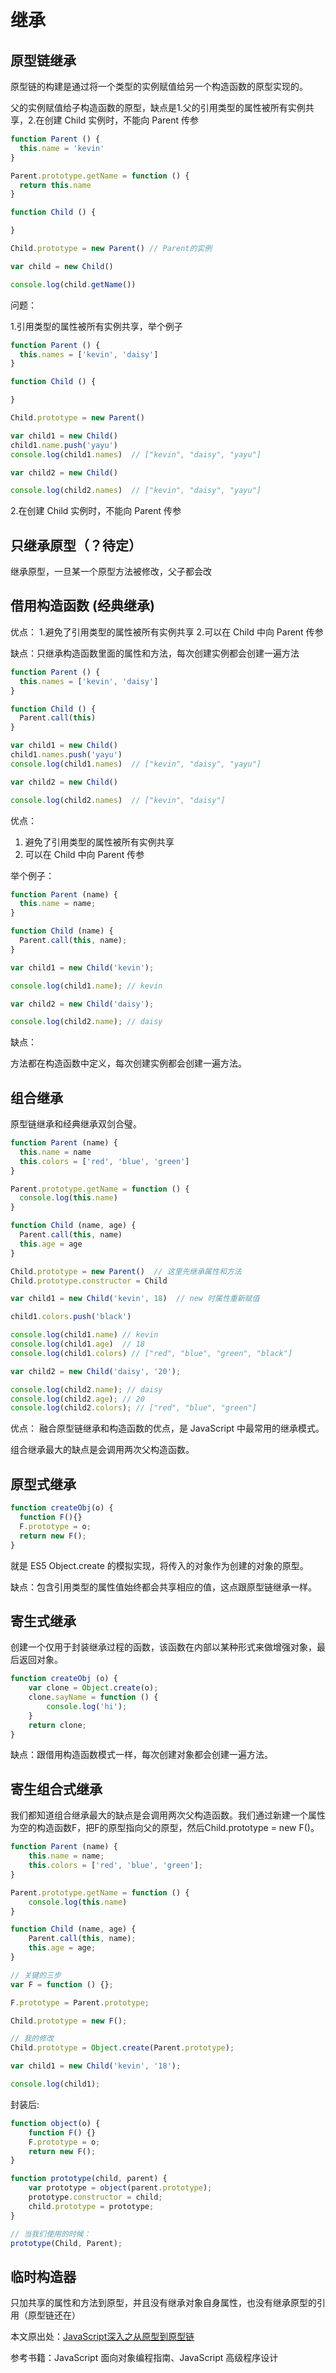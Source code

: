 # 继承

## 原型链继承

原型链的构建是通过将一个类型的实例赋值给另一个构造函数的原型实现的。

父的实例赋值给子构造函数的原型，缺点是1.父的引用类型的属性被所有实例共享，2.在创建 Child 实例时，不能向 Parent 传参

```js
function Parent () {
  this.name = 'kevin'
}

Parent.prototype.getName = function () {
  return this.name
}

function Child () {

}

Child.prototype = new Parent() // Parent的实例

var child = new Child()

console.log(child.getName())
```

问题：

1.引用类型的属性被所有实例共享，举个例子

```js
function Parent () {
  this.names = ['kevin', 'daisy']
}

function Child () {

}

Child.prototype = new Parent()

var child1 = new Child()
child1.name.push('yayu')
console.log(child1.names)  // ["kevin", "daisy", "yayu"]

var child2 = new Child()

console.log(child2.names)  // ["kevin", "daisy", "yayu"]
```

2.在创建 Child 实例时，不能向 Parent 传参

## 只继承原型（？待定）

继承原型，一旦某一个原型方法被修改，父子都会改

## 借用构造函数 (经典继承)

优点：
1.避免了引用类型的属性被所有实例共享
2.可以在 Child 中向 Parent 传参

缺点：只继承构造函数里面的属性和方法，每次创建实例都会创建一遍方法

```js
function Parent () {
  this.names = ['kevin', 'daisy']
}

function Child () {
  Parent.call(this)
}

var child1 = new Child()
child1.names.push('yayu')
console.log(child1.names)  // ["kevin", "daisy", "yayu"]

var child2 = new Child()

console.log(child2.names)  // ["kevin", "daisy"]
```

优点：

1. 避免了引用类型的属性被所有实例共享
2. 可以在 Child 中向 Parent 传参

举个例子：

```js
function Parent (name) {
  this.name = name;
}

function Child (name) {
  Parent.call(this, name);
}

var child1 = new Child('kevin');

console.log(child1.name); // kevin

var child2 = new Child('daisy');

console.log(child2.name); // daisy
```

缺点：

方法都在构造函数中定义，每次创建实例都会创建一遍方法。

## 组合继承

原型链继承和经典继承双剑合璧。

```js
function Parent (name) {
  this.name = name
  this.colors = ['red', 'blue', 'green']
}

Parent.prototype.getName = function () {
  console.log(this.name)
}

function Child (name, age) {
  Parent.call(this, name)
  this.age = age
}

Child.prototype = new Parent()  // 这里先继承属性和方法
Child.prototype.constructor = Child

var child1 = new Child('kevin', 18)  // new 时属性重新赋值

child1.colors.push('black')

console.log(child1.name) // kevin
console.log(child1.age)  // 18
console.log(child1.colors) // ["red", "blue", "green", "black"]

var child2 = new Child('daisy', '20');

console.log(child2.name); // daisy
console.log(child2.age); // 20
console.log(child2.colors); // ["red", "blue", "green"]
```

优点： 融合原型链继承和构造函数的优点，是 JavaScript 中最常用的继承模式。

组合继承最大的缺点是会调用两次父构造函数。

## 原型式继承

```js
function createObj(o) {
  function F(){}
  F.prototype = o;
  return new F();
}
```

就是 ES5 Object.create 的模拟实现，将传入的对象作为创建的对象的原型。

缺点：包含引用类型的属性值始终都会共享相应的值，这点跟原型链继承一样。

## 寄生式继承

创建一个仅用于封装继承过程的函数，该函数在内部以某种形式来做增强对象，最后返回对象。

```js
function createObj (o) {
    var clone = Object.create(o);
    clone.sayName = function () {
        console.log('hi');
    }
    return clone;
}
```

缺点：跟借用构造函数模式一样，每次创建对象都会创建一遍方法。

## 寄生组合式继承

我们都知道组合继承最大的缺点是会调用两次父构造函数。我们通过新建一个属性为空的构造函数F，把F的原型指向父的原型，然后Child.prototype = new F()。

```js
function Parent (name) {
    this.name = name;
    this.colors = ['red', 'blue', 'green'];
}

Parent.prototype.getName = function () {
    console.log(this.name)
}

function Child (name, age) {
    Parent.call(this, name);
    this.age = age;
}

// 关键的三步
var F = function () {};

F.prototype = Parent.prototype;

Child.prototype = new F();

// 我的修改
Child.prototype = Object.create(Parent.prototype);

var child1 = new Child('kevin', '18');

console.log(child1);
```

封装后:

```js
function object(o) {
    function F() {}
    F.prototype = o;
    return new F();
}

function prototype(child, parent) {
    var prototype = object(parent.prototype);
    prototype.constructor = child;
    child.prototype = prototype;
}

// 当我们使用的时候：
prototype(Child, Parent);
```

## 临时构造器

只加共享的属性和方法到原型，并且没有继承对象自身属性，也没有继承原型的引用（原型链还在）

本文原出处：[JavaScript深入之从原型到原型链](https://github.com/mqyqingfeng/Blog/issues/2)

参考书籍：JavaScript 面向对象编程指南、JavaScript 高级程序设计
